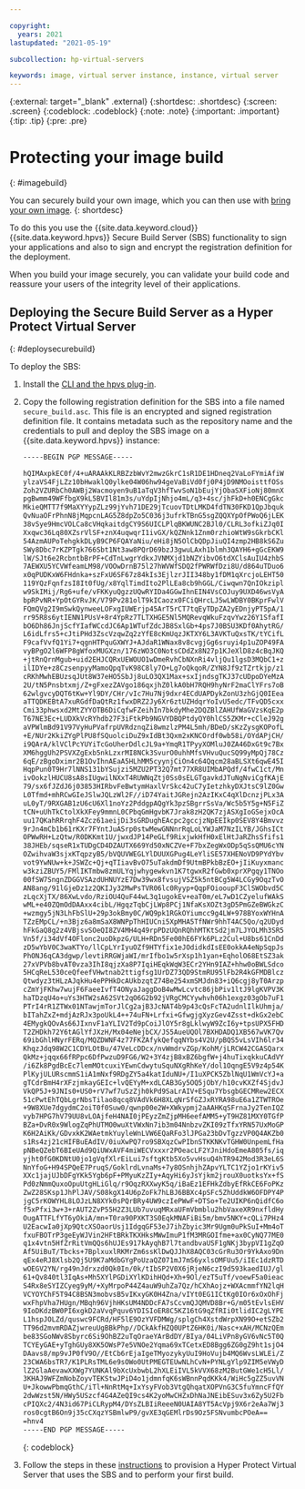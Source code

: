 ```yaml
---

copyright:
  years: 2021
lastupdated: "2021-05-19"

subcollection: hp-virtual-servers

keywords: image, virtual server instance, instance, virtual server
---
```


{:external: target="_blank" .external}
{:shortdesc: .shortdesc}
{:screen: .screen}
{:codeblock: .codeblock}
{:note: .note}
{:important: .important}
{:tip: .tip}
{:pre: .pre}

# Protecting your image build
{: #imagebuild}

You can securely build your own image, which you can then use with [bring your own image](https://cloud.ibm.com/docs/hp-virtual-servers?topic=hp-virtual-servers-byoi).
{: shortdesc}

To do this you use the {{site.data.keyword.cloud}} {{site.data.keyword.hpvs}} Secure Build Server (SBS) functionality to sign your applications and also to sign and
encrypt the registration definition for the deployment.

When you build your image securely, you can validate your build code and reassure your users of the integrity level of their applications.

## Deploying the Secure Build Server as a Hyper Protect Virtual Server
{: #deploysecurebuild}

To deploy the SBS:

1. Install the [CLI and the hpvs plug-in](https://cloud.ibm.com/docs/hpvs-cli-plugin).
2. Copy the following registration definition for the SBS into a file named `secure_build.asc`. This file is an encrypted and signed registration definition file. It contains metadata such as the repository name and the credentials to pull and deploy the SBS image on a {{site.data.keyword.hpvs}} instance:
      ```sh
      -----BEGIN PGP MESSAGE-----

      hQIMAxpkEC0f/4+uARAAkKLRBZzbWvY2mwzGkrC1sR1DE1HDneq2VaLoFYmiAfiW
      ylzaVS4FjLZz10bHwaklQ0ylke04W06hw94geVaBiVd0fj0P4jD9NMOoisttfOSs
      Zoh2VZURbCh0AWBj2Wacmoyen9uB1aTqV3hfTwvSoN1bEujYjObaSXFioNj80mnX
      pgBwmm49WFfbgX9kL5BVIl81m3s/uYdpIjNhjo4mL/q3+4sc/jhFkD+h0ENCgGkc
      MkieQMTT7f9MaXYYypZLz99jYvh71DE29jTcuovTDtLMKD4fdTN30FKD1QpJbquk
      QvNuaOFrPhnN8jMqpcnLAG5Z8dpZo5C036j3ufrkTBnG5sgZQQXYpOfPWoQ6jLEK
      38vSye9HmcVOLCa8cVHqkaitdgCY9S6UICLPlqBKWUNC2BJl0/CLRL3ofkiZJq0I
      Xxqwc36Lq80XZsrVlSF+znX4uqwqrI1ivGX/kQZNnk1Znm0rzhioWtW9sGkrbCKl
      54AzmAUPoTehgkkDLyB9CP6FQAYaNiu/eHi8jN5OlCbQDpJiuQI4zmp2HB8kS6Zu
      SWy8Dbc7rKZPTgk766Sbt1Nt3aw8PQrD69bzJ3gwuLAxh1blmh3QAYH6+gGcEKW9
      lW/SJt6e2RcbntbBrPF+CdTnLwgrYdkxJVNMXjd1bNZYibvO6tdXClsAuIU4zhbS
      7AEWXU5YCVWfeamLM98/VOOwDrnB75l27hWVWfSDQ2fPWRWfDzi8U/d864uTDuo6
      x0qPUDKxW6FHdnka+szFxU6SF67z84kIs3EjlzrJII348by1fDM1qXrcjoLEHT50
      119YQzFqnfzsI8It0fUg/x8YqlTimdIto2PlLEa8cb9hGGL/Ciwqwn7QnIOkzipl
      w9SkIMij/Rg6+ufe/vFKKyuQgzzUQwRYIDa4GGwIhnEIN4VsCOJuy9UXD46wsVyA
      bpRPvNR+YpOtGYRvJK/V79Pv281olT9kICaozx0FCiQHrcLJ5wLWDBY0BKprFwlV
      FQmQVg2I9mSwkQynweeLOFxgIUWErjp45ArT5rCT7tqEyTDpZA2yEDnjyPT5pA/1
      rr95R8s6ytIENN1PUsV+8r4YpRz7TLTXHGE5Nl5MQRevqWkuFzqvYwz26Y1SfafI
      bO6Dh86JnjScfYIafWCcdJC6Ap1WTufZdcJB8SxlGb+4ps7J0BSU3KDf0AhytRG/
      L6idLfrs5+cJtiPHd3ZscVzqwZq2zYfE8cKmUqzJKTXY6L3AVKTuQxsTK/tYCifL
      F9cafVvfQ1Yi7+qgnHTPquGXWYJ+AJdaR1WNax8v8cvgjGg6sruyi4p1uZOP49FA
      vyBPgO2l6WFP8gWfoxMUGXzn/176zWO3C0NotsCDdZx8N27p1KJeXlD8z4cBqJKQ
      +jtRnQrnMgub+uid2EHJCQRxUEWOUO1wDmeRvhCbNXnRi4vljQu1lgsD3MQbC1+z
      ilIDYe+z8CzsenpyyMamoQpqTvK98C8ly7O+Lg7oQkqoR/ZYN8Jf9zTZrtkjp/z1
      cRKhMwhEBUzsqJUt8W37eHO5SbJj8uLO3QX1Max+sxIjndsgTKJ37cUDpoDYeMzA
      2U/tN5Pnsbtxmj/Z+gFxezZAVgo186qxjhZ0lkA0bH7RQH9hyNrF2maClYFrs7oB
      62wlgvcyDQT6tKw+Yl9DY/CHr/vIc7Hu7Nj9dxr4ECdUAPDykZonU3zhGjQ0IEea
      aTTQDKEBtA7xuRGdfDaQtRz1fwxDRZ2Jy6Xr6ztUZHdqrYoIvU5edc/TFvQD5cxx
      Cmi33phwsxd2MtZYYOTB6DiCqfwFZeihIn7bkdyMhe2DQZBlZAHUfWaGVzsKqE2p
      T67NE3Ec+LUDXkVcRYhdb27F3iFtkPb9NGVYDBQPtdyQY0hlCS5ZKMr+cCleJ92g
      aVPWlmBd91V97VyHuPVafrpUVRdznqZi8wmzlzPM4L5mh/BDeD/sKzZysgKOPofL
      +E/NUr2KkiZYgPlPU8fSQuolciDuZ9xIdBt3Qxm2xKNCOrdf0wb58i/OYdAPjCH/
      i9QArA/klVClPcYUYiTcGoUherDdlcJL9a+YmqR1TPyyXOMluJ0ZA46DxGt9c7Bx
      XM6hggUh2PSVXZgExb5nkLzxrMI8NCk3SvurO0uhhMfsVHvuQucSQ99yMpQj78Cz
      6qE/zBgoDximr2B1OvIhnAEaA5HLhMM5cyynjCiOn4c64Qqcm28aBLSXt6qwE45I
      HqpPun0T9Hr7lNNS131bYSujzi5MZU2PT32Q7mt77XR8UIMbAPQdf/4fwC1ct/Mn
      ivOokzlHUCU8sA8sIUgwilNXxT4RUWNqZtj0Ss0sELGTgavkdJTuNgNviCgfKAjE
      79/sx6fJZdJ6j03853HIRbvFeBwtymHaxlVrSkc42uC7yIetzhkyDXJtsC9lZ0Gw
      L0Tfmd+mhRCwGIeJSlwJQLzWl2F//iD74YaitJGRejn2AzIKxC4qXlDcnzjPLx3A
      uL0yT/9RXGAB1zU6cU6Xl1noYz2PddgpAQgYk3pzSBgrrSsVa/Wc5b5Y5g+N5FiZ
      tCN+uUhTkCtolXkXFey9mmnL0CPbqGmHgvbK7Jrak8zH2QK7zjASXgIoGSejxOcA
      uu17QKahRRrqhF4Zcz61aeijDi3sGRDughEAcpc2gccjzNpEEIkp0SEV8Y4Bmvvz
      9rJn4mCb1b61rKXr7FYntJuASrp0stwMewGNNnrRqLoLYWJaM7NzILYB/JGhsICt
      OPWwRH+LzQtw/R0DKKmt1U/jwxdJP14PeGLf9RixjwkHfH0xElHtJaRZhsSfifs1
      38JHEb/sqseR1xTUDgCD4DZAUTX669Yd50xNCZVe+F7bxZegWxODp5qSsQMU6cYN
      OZwihvaW3sjxKTqpzyB5/bVQUVWEGLYlDUUXGPug4LeYliSE57XHENoVD9PYdYbv
      vot9YwNUw+k+JSWZc+Qj+qTIiavBvO75uTakdmDf9UtmBPkbBzEO+jIiKuyxmanc
      w3kziZBUY5/FMlIKTmbw8zmULYqjwhygewkvn1K7tgwxR2fGwb0xprXPgqy1TNOo
      00fSW7SngnZDGGVSAzdUHNUYzE7Dw39wx8fvsujVSZ5k5ntBCg5W4LCGy9OqzTvO
      AN8ang/91lGjeDz1z2QKIJy32MwPsTVR06lc0Ryyp+QqpFOiooupF3ClSWObvd5C
      zLqcXjTX/86XwLvdo/RziOU4QuF44wL3q1ugokEv+eaT0m/eL7wD1CZyelufWAkS
      wML+e40ZQmOdDAAxx4cibL/HgqzTqbCjLWp8PCj1NfaKsXOZt3gD5PmGZeBWGkzC
      +wzmgy5jN3LhFbSlU+29p3okBmy0C/WQ9pk1RGkOYiumcc9g4LW+978BYoxWYHnA
      TZzEMpCL/+n3Bjz6a8mSaX8WNPpThHIUCni5XpMHA5TfNWr9hhT4AC5Qo/q2UDyd
      hFkGaQ8g2z4VBjsvSOeQI8ZV4MH4q49rpPDzUQnRQhhMTKtSd2jm7LJYOLMh3SR5
      Vn5f/i34dVf4OFlonc2uoDkpzG/ULH+RDn5Fe00hE6FYk6PLz2Cul+U8bs61CnDd
      zD5wYbV0C3waKTYo/llCpLYrIyuOZf9HTYfix1eJOdidkdIsEE0okkA4eNpSqpJs
      PhONJ6qCA3dgwp/levtiRRGWjaWI/mrIfbo1w5rXsp1h1yan+EqholO68EtSZ3ak
      27xVPVb8bvAT0vza3IhI8qjzXa8P7IqiHEqkWqW3ECr2YHn9IAZ+hhw0oBWLSdco
      5HCqReL530ceQfeefVHwtnab2ttigfsg1UrDZ73QD9StmRU95lFb2R4kGFMDBlcz
      Qtwdyz3tHLzAJqkHu4ePPHkDcAUkbzqtZ74Be254xmSMJdn83+iQ6cgj8yT0Arzp
      cZmYjFKhw7wujF6FaeeIvfT4ONyaJaggDoB4wMwLcvtc86jbPiv1ltJ9lgKVPV3K
      haTDzqU4o+uYs3HTW2sA62SVt2qO6G2b92jVRgCMCYywhvh06h1exgz03gOb7uF1
      PTrI4rR1ZTWx01NTawjmTorJlCg2ajB3JcNAT4b9p43cQsFcTA2udnlIlkUhmja/
      bITahZxZ+mdjAzRJx3poUkL4++74uFN+Lrfxi+GfwgjgXyzGev4Zsst+dkGx2ebC
      4EMygkQOvAs66JIxnvF1aYLIV2Td9pCoiJlOY5r8gLklwyW9ZcI6y+tpsUPX5FHD
      T2ZHDkh72Y6tAGlYfJXzH/Mx04eNejbCX/JS5AueUQOl7BXHDADQ1XB567wVK7Qv
      69ibGhlHNyrFERq/MQZDWNF4z77FKZAfykQefqqNYbs4V2U/pBQS5vLsVIh6lr34
      KhqzJdq98W2C1CDYLOtBu/47VeLcDDcx/nvWmdrvZGp/KohM/jLRCW42CGASQarx
      QkMz+jqqx66fRPpc6DfPwzuD9FG6/W2+3Y4zjB8xBZ6bgfW+j4huTixqkkuCAdVY
      /i6Zk8PgdBcEc7lemMOtcuxiYEwnCdwytuSquNXgRhKeY/dol1OqngE5V9z4p54K
      PlKyjULURscmmS1iA1mNxf9RDgZY5a4katIduNU+/I1uXPCK5ZblNqU1WmVcYJ+a
      gTCdrBmH4rXFzjmkayGEIc+lvQEYyM+xdLCAB3Gy5OQ5jObY/h10cvKXZf4SjdvJ
      VkQP5J+9JNIs0+US0+rV7wf7uSzZjh0kPd9SaLrAIV+ESqu7YbsgbGECMRew2ECX
      51cPwtEhTQbLgrNbsTilao8qcq8VAdVk6H8XLqNrSfGZJxRYRA98uE6a1ZTWTROe
      +9W8XUe7dgydmC2oiT0f0Suw0/qwnp00e2W+XWkypmj2aAAHKqSFrnaJy2TenIQZ
      vyb7HPG7hV79UU8vLOAjfeH4NAI0jPEyzZmZjpMH6eefAMM5+yT9HZ81MXY0TGfP
      BZa+DvR0x9WlogZqPhUTMO0wuXtVWxNn7ib3m04NnbzvZKI09zTfxYRN57UxMoGP
      K6H2AiKk/GDvxkK2WAetmkYuyleWnLVW6EQaRFo3lJPGa23bDvTgzzVP0Q4AKZb0
      s1Rs4zj21cHIFBuEAdIV/0iuXwPQ7ro9SBXqzCwPIbnSTKKNKvTGHW0UnpemLfHa
      pNBeQZebT6BIeUAd9QiUWxAVF4miWECVxxxr2POeacLF2YJniHdoEmeA805fs/iq
      yjht0fG0KDNtU0jo1gVqfXlrEiLui7sftgKtb5Xo5vvHsuQ4hTR942Mod3R3eL6S
      NnYfoG+H94SPQeE7PruqS/GoklrdLvnaMs+7y8OSnhjhZApvYLTC1YZjo1rKYiv5
      XXc1jajUJbDFgYKk5Ygb6pF+PMyuKzZIy+AqyHi6yJsYjkm2jrouX0uotksYx+fS
      Pd0zNmmQuxoOpuUtgHLiGlq/r9OqzRXXwyK5q/iBaEz1EFHkZdbyEfRkCE6FoPKz
      ZwZ28SKsp1JhPlJAV/S08kgX14U6pZoFk7hLBJ6BBXc4pSFc5ZhUddkW6OFDPY4P
      jgC5rKOWYHL8LOJzLN8XYk0sPQrBRy4UW9czIePWwF+DTSo+Te2UIKP6nQidfC6o
      f5xPfxi3w+3+rAUT2ZvP55H2Z3LUb7uvuqMRxaUFmVbmblu2hbVaxeXR9nxfldHy
      OugATTFLfYT6yOkiA/mn+T0ra90PXKT3S0EqkMNAFiBi5m/bmv5NKY+cQLi7PHz4
      U2EacwIa0jXp9QtcXSOaorUsj1IdgqGF53eJ7ihZbyic3Mr9Ugm0uPkSuI+Mm4oT
      fxuFBOTrP3geEyWJVin2HFtBRkTKXHksMWwImuP1fM3MRGOIfme+ax0CyNQ77ME0
      q1x4vtn5HfZrRitVmQQs6hUJEs917kAyqhB7l7tandbvaUSF1gNKj3bypVI1gZqO
      Af5UiBuT/Tbcks+7BplxuxlRKMrZm6ssKlDwQJJhX8AQC03cGrRu3Or9YkAxo9Dn
      qEx4eRJ8Xlsb2Qj5U9K7aMdbGYgPoUzaQZ071mJ7mS6yxlsOMFUu5/iIEc1dzRTD
      wOEGV2YN/rg49nJdrxzd0Qk0In/0k/tIbSP2V0X6jRjeN6czI9d593kaedIUJ/gl
      61+Qv840tl3IqAs+Mh5XYlPGDiXYlKDihHQd+Xh+9Ol/ezT5uTf/voewF5a0ieac
      S4Rx8eSYIZCyeg9yM/+XyMrpoP44Z4auW9uhZa7Qz/hCXhAojz+WXAcmmfYN2lqH
      VCYOYChF5T94C8BSN3mobvsB5vIKxyGK0H4Zna/vIYt0EG1ICtKg0IOr6xOxOhFj
      wxFhpVha7HUgn/MBqh96VjhHKsUM4NDDcFA7sCcvmQJQMVD8Br+G/m05tEvlsEHV
      9IoDKdzBW0PI6xgkD2aVvqPquv6YDISIoER8C5KZ16tG9qZfRIi0tlidIC2gLYPE
      L1hspJOLZd/quswc9FCRd/HF5lE9OzYVFDMWg/splgCh4XstdWrpXN99O+etSZb2
      TT96d2mvmRDAZjwreuUgBBkPhp//DCkAkfHZQ0UPtZ6HK0i/Nasc+xAH/MCNzQEm
      be83SGoNWv8Sbyrc6Si9OhBZ2uTqOraeYArBdDY/BIya/04LiVPn8yGV6vNc5T0Q
      TCYEyGAE+yTghGUy8XK5OWsP7e5VNOe2Yqma69xTCetxED8Bgg6ZG0gZ9ht1sjO4
      DAavs8/mp9vJP0fV9O//EtCb6rEjaIgeTMyozykyUuI9HoVujb4MQ6WvsLWLEi/Z
      23CWA6bsTR7/K1PLRsTML6e9sOWo0UtPMEGTEUwNLhCvN+PYNLgYlp9ZIM5eVWyD
      lZ2GlaAevawXXWg7YUNKAl9bXcUxbwbL2hXLEiIVL5kVVX68zM2ButGWe1cH5Ll/
      3KHAJ9WFZmNobZoyvTEKStwJPiD4o1jdmnfqK6sWBnnPqdKKk4/WiHc5gZZ5uvVN
      U+JkowwPbmqGthC/iTl+NnRtMq+IxYsyFVob3VtgQhqatXOPVnG3C5fuYmncFfQY
      2dwWzst5N/HWy5USzcf4G4AZeQI9cs4K2yoMwCHZxDhNaJNEibESuv3x6Zy5U2Fb
      cPIQXc2/4N3id67PiCLRypM4/DYsZLBIiReeeN0UAIA8YT5AcVpj9X6r2eAa7Wj3
      ros0cgtB6On9j35cCXqzYSBmlwP9/gvXE3qGEMlrDs9Oz5FSNvumbcPOeA==
      =hnv4
      -----END PGP MESSAGE-----
      ```
     {: codeblock}


3. Follow the steps in these [instructions](https://github.com/ibm-hyper-protect/secure-build-cli) to provision a Hyper Protect Virtual Server that uses the SBS and to perform your first build.
